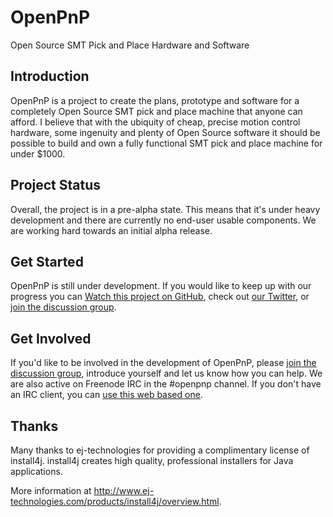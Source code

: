 # OpenPnP

Open Source SMT Pick and Place Hardware and Software

## Introduction

OpenPnP is a project to create the plans, prototype and software for a completely Open Source SMT pick and place machine that anyone can afford. I believe that with the ubiquity of cheap, precise motion control hardware, some ingenuity and plenty of Open Source software it should be possible to build and own a fully functional SMT pick and place machine for under $1000.

## Project Status

Overall, the project is in a pre-alpha state. This means that it's under heavy development and there are currently no end-user usable components. We are working hard towards an initial alpha release.

## Get Started

OpenPnP is still under development. If you would like to keep up with our progress you can [Watch this project on GitHub](http://github.com/openpnp/openpnp), check out [our Twitter](http://twitter.com/openpnp), or [join the discussion group](http://groups.google.com/group/openpnp).

## Get Involved

If you'd like to be involved in the development of OpenPnP, please [join the discussion group](http://groups.google.com/group/openpnp), introduce yourself and let us know how you can help. We are also active on Freenode IRC in the #openpnp channel. If you don't have an IRC client, you can [use this web based one](http://webchat.freenode.net/?channels=openpnp).

## Thanks

Many thanks to ej-technologies for providing a complimentary license of install4j. install4j creates high quality, professional installers for Java applications.

More information at http://www.ej-technologies.com/products/install4j/overview.html.
